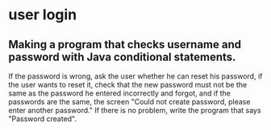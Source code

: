 # user login


## Making a program that checks username and password with Java conditional statements.

If the password is wrong, ask the user whether he can reset his password, if the user wants to reset it, check that the new password must not be the same as the password he entered incorrectly and forgot, and if the passwords are the same, the screen "Could not create password, please enter another password." If there is no problem, write the program that says "Password created".